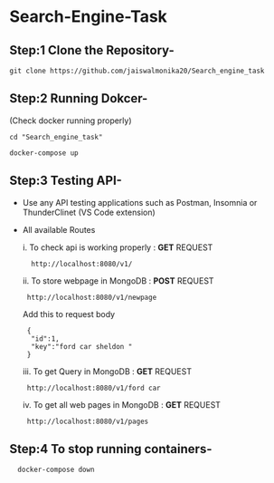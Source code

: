 # **Search-Engine-Task**


## **Step:1 Clone the Repository-**

    git clone https://github.com/jaiswalmonika20/Search_engine_task  


## **Step:2 Running Dokcer-**
   (Check docker running properly)
  
    cd "Search_engine_task"

    docker-compose up


## **Step:3 Testing API-**

 - Use any API testing applications such as Postman, Insomnia or ThunderClinet (VS Code extension)
 - All available Routes
 
 
    i. To check api is working properly : **GET** REQUEST 
    
         http://localhost:8080/v1/
         
    ii. To store webpage in MongoDB : **POST** REQUEST 
    
        http://localhost:8080/v1/newpage
        
      Add this  to request body
        
        {
         "id":1,
         "key":"ford car sheldon "
        }
        
    iii. To get Query in MongoDB : **GET** REQUEST 
    
        http://localhost:8080/v1/ford car
        
        
    iv. To get all web pages in MongoDB : **GET** REQUEST  
    
        http://localhost:8080/v1/pages
        
       
       
## Step:4 **To stop running containers-**

      docker-compose down
        
        
    
 